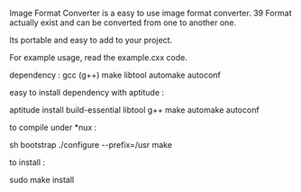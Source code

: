 Image Format Converter is a easy to use image format converter.
39 Format actually exist and can be converted from one to another one.

Its portable and easy to add to your project.

For example usage, read the example.cxx code.

dependency :
gcc (g++)
make
libtool
automake
autoconf

easy to install dependency with aptitude :

aptitude install build-essential libtool g++ make automake autoconf

to compile under *nux :

sh bootstrap
./configure --prefix=/usr
make

to install :

sudo make install

